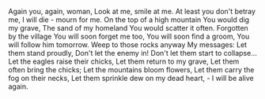 Again you, again, woman,
Look at me, smile at me.
At least you don't betray me,
I will die - mourn for me.
On the top of a high mountain
You would dig my grave,
The sand of my homeland
You would scatter it often.
Forgotten by the village
You will soon forget me too,
You will soon find a groom,
You will follow him tomorrow.
Weep to those rocks anyway
My messages:
Let them stand proudly,
Don't let the enemy in!
Don't let them start to collapse...
Let the eagles raise their chicks,
Let them return to my grave,
Let them often bring the chicks;
Let the mountains bloom flowers,
Let them carry the fog on their necks,
Let them sprinkle dew on my dead heart, -
I will be alive again.